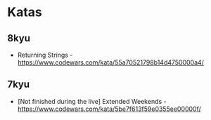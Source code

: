 # Katas

## 8kyu

- Returning Strings - https://www.codewars.com/kata/55a70521798b14d4750000a4/

## 7kyu

- [Not finished during the live] Extended Weekends - https://www.codewars.com/kata/5be7f613f59e0355ee00000f/